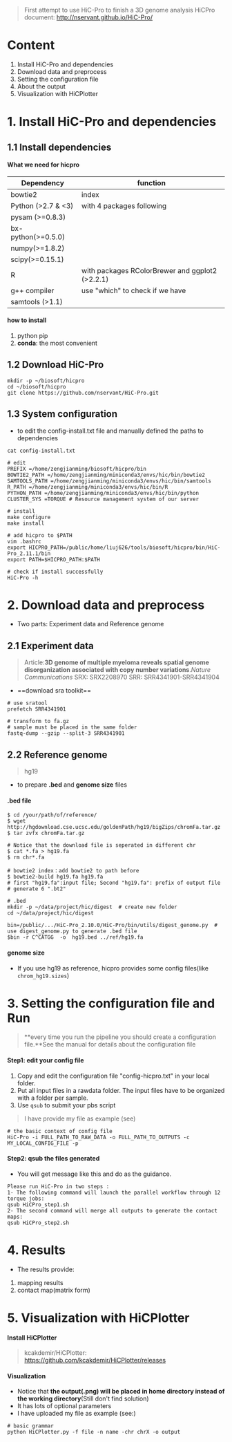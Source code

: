 > First attempt to use HiC-Pro to finish a 3D genome analysis
> HiCPro document: http://nservant.github.io/HiC-Pro/

# Content
1. Install HiC-Pro and dependencies	
2. Download data and preprocess
3. Setting the configuration file
4. About the output
5. Visualization with HiCPlotter

# 1. Install HiC-Pro and dependencies
## 1.1 Install dependencies
#### What we need for hicpro
Dependency| function
--|--
bowtie2 | index
Python (>2.7 & <3) |with 4 packages following
pysam (>=0.8.3)|
bx-python(>=0.5.0)| 
numpy(>=1.8.2)| 
scipy(>=0.15.1) |
R|with packages RColorBrewer and ggplot2 (>2.2.1) 
g++ compiler | use "which" to check if we have
samtools (>1.1) |

#### how to install
1. python pip
2. **conda**: the most convenient

## 1.2 Download HiC-Pro
```
mkdir -p ~/biosoft/hicpro
cd ~/biosoft/hicpro
git clone https://github.com/nservant/HiC-Pro.git
```
## 1.3 System configuration
- to edit the config-install.txt file and manually defined the paths to dependencies
```
cat config-install.txt

# edit 
PREFIX =/home/zengjianming/biosoft/hicpro/bin
BOWTIE2_PATH =/home/zengjianming/miniconda3/envs/hic/bin/bowtie2
SAMTOOLS_PATH =/home/zengjianming/miniconda3/envs/hic/bin/samtools
R_PATH =/home/zengjianming/miniconda3/envs/hic/bin/R
PYTHON_PATH =/home/zengjianming/miniconda3/envs/hic/bin/python
CLUSTER_SYS =TORQUE # Resource management system of our server

# install
make configure
make install

# add hicpro to $PATH
vim .bashrc
export HICPRO_PATH=/public/home/liuj626/tools/biosoft/hicpro/bin/HiC-Pro_2.11.1/bin
export PATH=$HICPRO_PATH:$PATH

# check if install successfully 
HiC-Pro -h
```

# 2. Download data and preprocess
- Two parts: Experiment data and Reference genome
## 2.1 Experiment data
> Article:**3D genome of multiple myeloma reveals spatial genome disorganization associated with copy number variations**.*Nature Communications*
> SRX: SRX2208970
> SRR: SRR4341901-SRR4341904
- ==download sra toolkit==
```
# use sratool
prefetch SRR4341901

# transform to fa.gz
# sample must be placed in the same folder
fastq-dump --gzip --split-3 SRR4341901
```

## 2.2 Reference genome
> hg19
- to prepare **.bed** and **genome size** files
#### .bed file
```
$ cd /your/path/of/reference/
$ wget http://hgdownload.cse.ucsc.edu/goldenPath/hg19/bigZips/chromFa.tar.gz
$ tar zvfx chromFa.tar.gz

# Notice that the download file is seperated in different chr
$ cat *.fa > hg19.fa
$ rm chr*.fa

# bowtie2 index：add bowtie2 to path before
$ bowtie2-build hg19.fa hg19.fa
# first "hg19.fa":input file; Second "hg19.fa": prefix of output file
# generate 6 ".bt2"

# .bed 
mkdir -p ~/data/project/hic/digest  # create new folder
cd ~/data/project/hic/digest

bin=/public/.../HiC-Pro_2.10.0/HiC-Pro/bin/utils/digest_genome.py  # use digest_genome.py to generate .bed file
$bin -r C^CATGG  -o  hg19.bed ../ref/hg19.fa 
```
#### genome size 
- If you use hg19 as reference, hicpro provides some config files(like ```chrom_hg19.sizes```) 

# 3. Setting the configuration file and Run
> **every time you run the pipeline you should create a configuration file.**See the manual for details about the configuration file

#### Step1: edit your config file
1. Copy and edit the configuration file "config-hicpro.txt" in your local folder. 
2. Put all input files in a rawdata folder. The input files have to be organized with a folder per sample.
3. Use ```qsub``` to submit your pbs script
> I have provide my file as example (see)
```
# the basic context of config file
HiC-Pro -i FULL_PATH_TO_RAW_DATA -o FULL_PATH_TO_OUTPUTS -c MY_LOCAL_CONFIG_FILE -p
```
#### Step2: qsub the files generated
- You will get message like this and do as the guidance.
```
Please run HiC-Pro in two steps :
1- The following command will launch the parallel workflow through 12 torque jobs:
qsub HiCPro_step1.sh
2- The second command will merge all outputs to generate the contact maps:
qsub HiCPro_step2.sh
```

# 4. Results
- The results provide:
1. mapping results
2. contact map(matrix form)

# 5. Visualization with HiCPlotter
#### Install HiCPlotter
> kcakdemir/HiCPlotter: https://github.com/kcakdemir/HiCPlotter/releases

#### Visualization
- Notice that **the output(.png) will be placed in home directory instead of the working directory**(Still don't find solution)
- It has lots of optional parameters
- I have uploaded my file as example (see:)
```
# basic grammar
python HiCPlotter.py -f file -n name -chr chrX -o output
```


